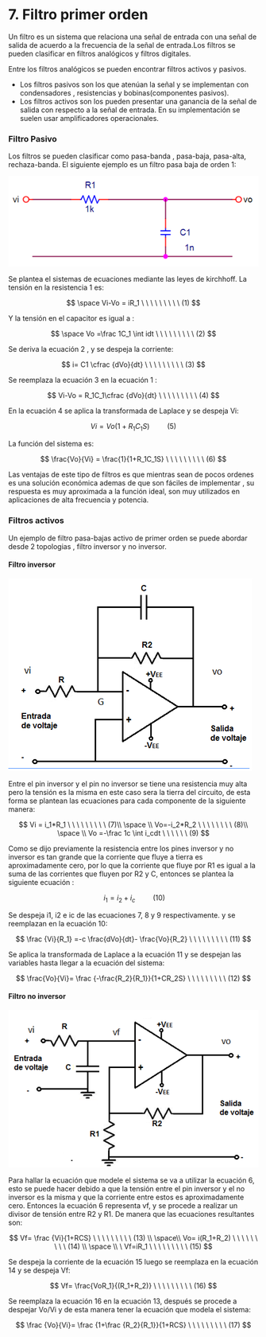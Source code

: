 # 7. Filtro primer orden

Un filtro es un sistema que relaciona una señal de entrada con una señal de salida de acuerdo a la frecuencia de la señal de entrada.Los filtros se pueden clasificar en filtros analógicos y filtros digitales.

Entre los filtros analógicos se pueden encontrar filtros activos y pasivos.

* Los filtros pasivos son los que atenúan la señal y se implementan con condensadores , resistencias y  bobinas\(componentes pasivos\). 
* Los filtros activos son los pueden presentar una ganancia de la señal de salida con respecto a la señal de entrada. En su implementación se suelen usar amplificadores operacionales.

### Filtro Pasivo

Los filtros se pueden clasificar como pasa-banda , pasa-baja, pasa-alta, rechaza-banda. El siguiente ejemplo es un filtro pasa baja de orden 1:

![Esquema de un filtro pasa baja de primer orden](../.gitbook/assets/image%20%2856%29.png)

Se plantea el sistemas de ecuaciones mediante las leyes de kirchhoff. La tensión en la resistencia 1 es:  


$$
\space Vi-Vo = iR_1 \ \ \ \ \ \ \ \ \ (1)
$$

Y la tensión en el capacitor es igual a :

$$
\space Vo =\frac 1C_1  \int idt \ \ \ \ \ \ \ \ \ (2)
$$

Se deriva la ecuación 2 , y se despeja la corriente:

$$
i= C1 \cfrac {dVo}{dt} \ \ \ \ \ \ \ \ \ (3)
$$

Se reemplaza la ecuación 3 en la ecuación 1 :

$$
Vi-Vo = R_1C_1\cfrac {dVo}{dt}  \ \ \ \ \ \ \ \ \ (4)
$$

En la ecuación 4 se aplica la transformada de Laplace y se despeja Vi:

$$
Vi = Vo(1+R_1C_1S) \ \ \ \ \ \ \ \ \ (5)
$$

La función del sistema es:

$$
\frac{Vo}{Vi} = \frac{1}{1+R_1C_1S}   \ \ \ \ \ \ \ \ \ (6)
$$

Las ventajas de este tipo de filtros es que mientras sean de pocos ordenes es una solución económica ademas de que son fáciles de implementar , su respuesta es muy aproximada a la función ideal, son muy utilizados en aplicaciones de alta frecuencia y potencia.

### Filtros activos

Un ejemplo de filtro pasa-bajas activo de primer orden se puede abordar desde 2 topologias , filtro inversor y no inversor.

#### Filtro inversor

![Esquema de un filtro inversor pasa baja de primer orden](../.gitbook/assets/sin-titulo1.png)

Entre el pin inversor y el pin no inversor se tiene una resistencia muy alta pero la tensión es la misma en este caso sera la tierra del circuito, de esta forma se plantean las ecuaciones para cada componente de la siguiente manera:

$$
Vi = i_1*R_1  \ \ \ \ \ \ \ \ \ (7)\\ \space \\    Vo=-i_2*R_2 \ \ \ \ \ \ \ \ (8)\\ \space  \\ Vo =-\frac 1c  \int i_cdt  \ \ \ \ \ \ (9)
$$

Como se dijo previamente la resistencia entre los pines inversor y no inversor es tan grande que la corriente que fluye a tierra es aproximadamente cero, por lo que la corriente que fluye por R1 es igual a la suma de las corrientes que fluyen por R2 y C, entonces se plantea la siguiente ecuación :

$$
\ i_1 = i_2+i_c  \ \ \ \ \ \ \ \ \ (10)
$$

Se despeja i1, i2 e ic de las ecuaciones 7, 8 y 9 respectivamente. y se reemplazan en la ecuación 10:

$$
\frac {Vi}{R_1} =-c \frac{dVo}{dt}- \frac{Vo}{R_2}  \ \ \ \ \ \ \ \ \ (11)
$$

Se aplica la transformada de Laplace a la ecuación 11 y se despejan las variables hasta llegar a la ecuación del sistema:

$$
\frac{Vo}{Vi}=  \frac {-\frac{R_2}{R_1}}{1+CR_2S}  \ \ \ \ \ \ \ \ \ (12)
$$

#### Filtro no inversor

![Esquema de un filtro no inversor pasa baja de primer orden](../.gitbook/assets/sin-titulo%20%281%29.png)

Para hallar la ecuación que modele el sistema se va a utilizar la ecuación 6, esto se puede hacer debido a que la tensión entre el pin inversor y el no inversor es la misma y que la corriente entre estos es aproximadamente cero. Entonces la ecuación 6 representa vf,  y se procede a realizar un divisor de tensión entre R2 y R1. De manera que las ecuaciones resultantes son:

$$
Vf= \frac {Vi}{1+RCS} \ \ \ \ \ \ \ \ \ (13) \\ \space\\  Vo= i(R_1+R_2)  \ \ \ \ \ \ \ \ \ (14) \\ \space \\  \ Vf=iR_1  \ \ \ \ \ \ \ \ \ (15)
$$

Se despeja la corriente de la ecuación 15  luego se reemplaza en la ecuación 14 y se despeja Vf:

$$
Vf= \frac{VoR_1}{(R_1+R_2)}  \ \ \ \ \ \ \ \ \ (16)
$$

Se reemplaza la ecuación 16 en la ecuación 13, después se procede a despejar Vo/Vi y de esta manera tener la ecuación que modela el sistema:

$$
\frac {Vo}{Vi}= \frac {1+\frac {R_2}{R_1}}{1+RCS}  \ \ \ \ \ \ \ \ \ (17)
$$

